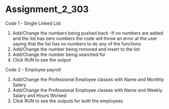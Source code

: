 # Assignment_2_303


Code 1 - Single Linked List
1. Add/Change the numbers being pushed back
   -If no numbers are added and the list has zero numbers the code will throw an error at the user saying that the list has no numbers to do any of the functions
3. Add/Change the number being removed and insert to the list
4. Add/Change the number being searched for
5. Click RUN to see the output

Code 2 - Employee payroll
1. Add/Change the Professional Employee classes with Name and Monthly Salary
2. Add/Change the Professional Employee classes with Name and Weekly Salary and Hours Worked
3. Click RUN to see the outputs for both the employees
